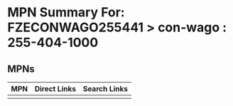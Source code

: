 



# MPN Summary For: FZECONWAGO255441 > con-wago : 255-404-1000

## MPNs
  

|MPN|Direct Links|Search Links|
| :--- | :--- | :--- |
||||
